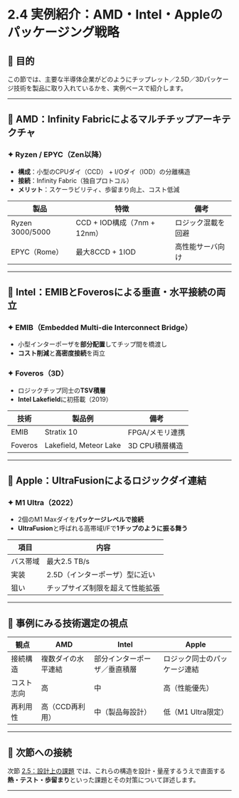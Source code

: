 # 2.4 実例紹介：AMD・Intel・Appleのパッケージング戦略

## 🎯 目的

この節では、主要な半導体企業がどのようにチップレット／2.5D／3Dパッケージ技術を製品に取り入れているかを、実例ベースで紹介します。

---

## 🔶 AMD：Infinity Fabricによるマルチチップアーキテクチャ

### ✦ Ryzen / EPYC（Zen以降）

- **構成**：小型のCPUダイ（CCD） + I/Oダイ（IOD）の分離構造
- **接続**：Infinity Fabric（独自プロトコル）
- **メリット**：スケーラビリティ、歩留まり向上、コスト低減

| 製品 | 特徴 | 備考 |
|------|------|------|
| Ryzen 3000/5000 | CCD + IOD構成（7nm + 12nm） | ロジック混載を回避 |
| EPYC（Rome） | 最大8CCD + 1IOD | 高性能サーバ向け |

---

## 🔷 Intel：EMIBとFoverosによる垂直・水平接続の両立

### ✦ EMIB（Embedded Multi-die Interconnect Bridge）

- 小型インターポーザを**部分配置**してチップ間を橋渡し
- **コスト削減**と**高密度接続**を両立

### ✦ Foveros（3D）

- ロジックチップ同士の**TSV積層**
- **Intel Lakefield**に初搭載（2019）

| 技術 | 製品例 | 備考 |
|------|--------|------|
| EMIB | Stratix 10 | FPGA/メモリ連携 |
| Foveros | Lakefield, Meteor Lake | 3D CPU積層構造 |

---

## 🍏 Apple：UltraFusionによるロジックダイ連結

### ✦ M1 Ultra（2022）

- 2個のM1 Maxダイを**パッケージレベルで接続**
- **UltraFusion**と呼ばれる高帯域I/Fで**1チップのように振る舞う**

| 項目 | 内容 |
|------|------|
| バス帯域 | 最大2.5 TB/s |
| 実装 | 2.5D（インターポーザ）型に近い |
| 狙い | チップサイズ制限を超えて性能拡張 |

---

## 🧩 事例にみる技術選定の視点

| 観点 | AMD | Intel | Apple |
|------|-----|-------|-------|
| 接続構造 | 複数ダイの水平連結 | 部分インターポーザ／垂直積層 | ロジック同士のパッケージ連結 |
| コスト志向 | 高 | 中 | 高（性能優先） |
| 再利用性 | 高（CCD再利用） | 中（製品毎設計） | 低（M1 Ultra限定） |

---

## 📎 次節への接続

次節 [2.5：設計上の課題](./f2_5_design_challenges.md) では、これらの構造を設計・量産するうえで直面する**熱・テスト・歩留まり**といった課題とその対策について詳述します。

---
